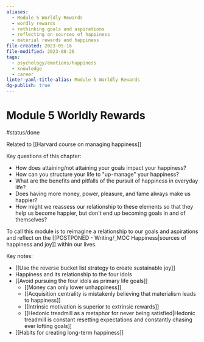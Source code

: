 ```yaml
---
aliases:
  - Module 5 Worldly Rewards
  - wordly rewards
  - rethinking goals and aspirations
  - reflecting on sources of happiness
  - material rewards and happiness
file-created: 2023-05-16
file-modified: 2023-08-26
tags:
  - psychology/emotions/happiness
  - knowledge
  - career
linter-yaml-title-alias: Module 5 Worldly Rewards
dg-publish: true
---
```


# Module 5 Worldly Rewards

#status/done 

Related to [[Harvard course on managing happiness]]

Key questions of this chapter:
- How does attaining/not attaining your goals impact your happiness?
- How can you structure your life to "up-manage" your happiness?
- What are the benefits and pitfalls of the pursuit of happiness in everyday life?
- Does having more money, power, pleasure, and fame always make us happier?
- How might we reassess our relationship to these elements so that they help us become happier, but don't end up becoming goals in and of themselves?

To call this module is to reimagine a relationship to our goals and aspirations and reflect on the [[POSTPONED - Writing/_MOC Happiness|sources of happiness and joy]] within our lives.

Key notes:
- [[Use the reverse bucket list strategy to create sustainable joy]]
- Happiness and its relationship to the four idols
- [[Avoid pursuing the four idols as primary life goals]]
	- [[Money can only lower unhappiness]]
	- [[Acquisition centrality is mistakenly believing that materialism leads to happiness]]
	- [[Intrinsic motivation is superior to extrinsic rewards]]
	- [[Hedonic treadmill as a metaphor for never being satisfied|Hedonic treadmill is constant resetting expectations and constantly chasing ever lofting goals]]
- [[Habits for creating long-term happiness]]
